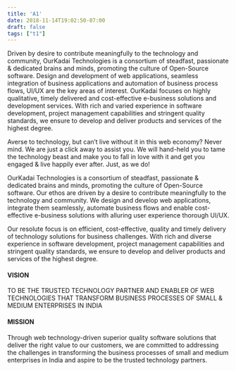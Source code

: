 ```yaml
---
title: 'A1'
date: 2018-11-14T19:02:50-07:00
draft: false
tags: ["t1"]
---
```

Driven by desire to contribute meaningfully to the technology and community, OurKadai Technologies is a consortium of steadfast, passionate & dedicated brains and minds, promoting the culture of Open-Source software. Design and development of web applications, seamless integration of business applications and automation of business process flows, UI/UX are the key areas of interest.
OurKadai focuses on highly qualitative, timely delivered and cost-effective e-business solutions and development services. With rich and varied experience in software development, project management capabilities and stringent quality standards, we ensure to develop and deliver products and services of the highest degree.

Averse to technology, but can’t live without it in this web economy? Never mind. We are just a click away to assist you.
We will hand-held you to tame the technology beast and make you to fall in love with it and get you engaged & live happily ever after. Just, as we do!

OurKadai Technologies is a consortium of steadfast, passionate & dedicated brains and minds, promoting the culture of Open-Source software. Our ethos are driven by a desire to contribute meaningfully to the technology and community.
We design and develop web applications, integrate them seamlessly, automate business flows and enable cost-effective e-business solutions with alluring user experience thorough UI/UX.

Our resolute focus is on efficient, cost-effective, quality and timely delivery of technology solutions for business challenges.
With rich and diverse experience in software development, project management capabilities and stringent quality standards, we ensure to develop and deliver products and services of the highest degree.

#### VISION
TO BE THE TRUSTED TECHNOLOGY PARTNER AND ENABLER OF WEB TECHNOLOGIES THAT TRANSFORM BUSINESS PROCESSES OF SMALL & MEDIUM ENTERPRISES IN INDIA

#### MISSION
Through web technology-driven superior quality software solutions that deliver the right value to our customers, we are committed to addressing the challenges in transforming the business processes of small and medium enterprises in India and aspire to be the trusted technology partners.